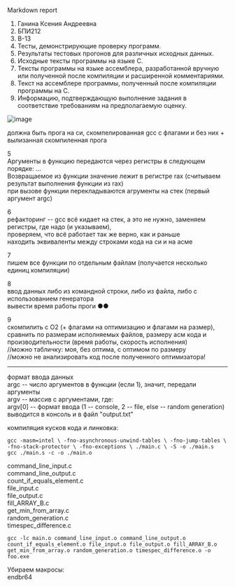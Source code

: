 Markdown report <br>

1. Ганина Ксения Андреевна <br>
2. БПИ212 <br>
3. В-13 <br>
4. Тесты, демонстрирующие проверку программ. <br>
5. Результаты тестовых прогонов для различных исходных данных. <br>
6. Исходные тексты программы на языке C. <br>
7. Тексты программы на языке ассемблера, разработанной вручную или полученной после компиляции и расширенной комментариями. <br>
8. Текст на ассемблере программы, полученный после компиляции программы на C. <br>
9. Информацию, подтверждающую выполнение задания в соответствие требованиям на предполагаемую оценку. <br>

![image](https://user-images.githubusercontent.com/114473740/197335272-b4a5eef8-d401-4dce-ad53-26b7bfa52687.png) <br>

должна быть прога на си, скомпелированная gcc с флагами и без них + вылизанная скомпиленная прога <br>

5 <br>
Аргументы в функцию передаются через регистры в следующем порядке: ... <br>
Возвращаемое из функции значение лежит в регистре rax (считываем результат выполнения функции из rax) <br>
при вызове функции перекладываются агрументы на стек (первый аргумент argc) <br>

6 <br>
рефакторинг -- gcc всё кидает на стек, а это не нужно, заменяем регистры, где надо (и указываем), <br>
проверяем, что всё работает так же верно, как и раньше <br>
находить эквиваленты между строками кода на си и на асме <br>

7 <br>
пишем все функции по отдельным файлам (получается несколько единиц компиляции) <br>

8 <br>
ввод данных либо из командной строки, либо из файла, либо с использованием генератора <br>
вывести время работы проги ●●

9 <br>
скомпилить с O2 (+ флагами на оптимизацию и флагами на размер), <br>
сравнить по размерам исполняемых файлов, размеру асм кода и производительности (время работы, скорость исполнения) <br>
//можно табличку: моя, без оптима, с оптимом по размеру <br>
//можно не анализировать код после полученного оптимизатора! <br>


________________________

формат ввода данных <br>
argc -- число аргументов в функции (если  1), значит, передали аргументы <br>
argv -- массив с аргументами, где: <br>
argv[0] -- формат ввода (1 -- console, 2 -- file, else -- random generation) <br>
выводится в консоль и в файл "output.txt" <br>


компиляция кусков кода и линковка: <br>

`gcc -masm=intel \
    -fno-asynchronous-unwind-tables \
    -fno-jump-tables \
    -fno-stack-protector \
    -fno-exceptions \
    ./main.c \
    -S -o ./main.s`
<br>
`gcc ./main.s -c -o ./main.o`

command_line_input.c <br>
command_line_output.c <br>
count_if_equals_element.c <br>
file_input.c <br>
file_output.c <br>
fill_ARRAY_B.c <br>
get_min_from_array.c <br>
random_generation.c <br>
timespec_difference.c <br>

`gcc -lc main.o command_line_input.o command_line_output.o count_if_equals_element.o file_input.o file_output.o fill_ARRAY_B.o get_min_from_array.o random_generation.o timespec_difference.o -o foo.exe`

Убираем макросы: <br>
endbr64 <br>
